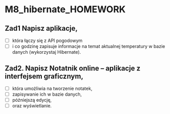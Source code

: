 # M8_hibernate_HOMEWORK
## Zad1 Napisz aplikacje, 
- [ ] która łączy się z API pogodowym 
- [ ] i co godzinę zapisuje informacje na temat aktualnej temperatury w bazie danych (wykorzystaj Hibernate).

## Zad2. Napisz Notatnik online – aplikacje z interfejsem graficznym, 
- [ ] która umożliwia na tworzenie notatek, 
- [ ] zapisywanie ich w bazie danych, 
- [ ] późniejszą edycję, 
- [ ] oraz wyświetlanie.
